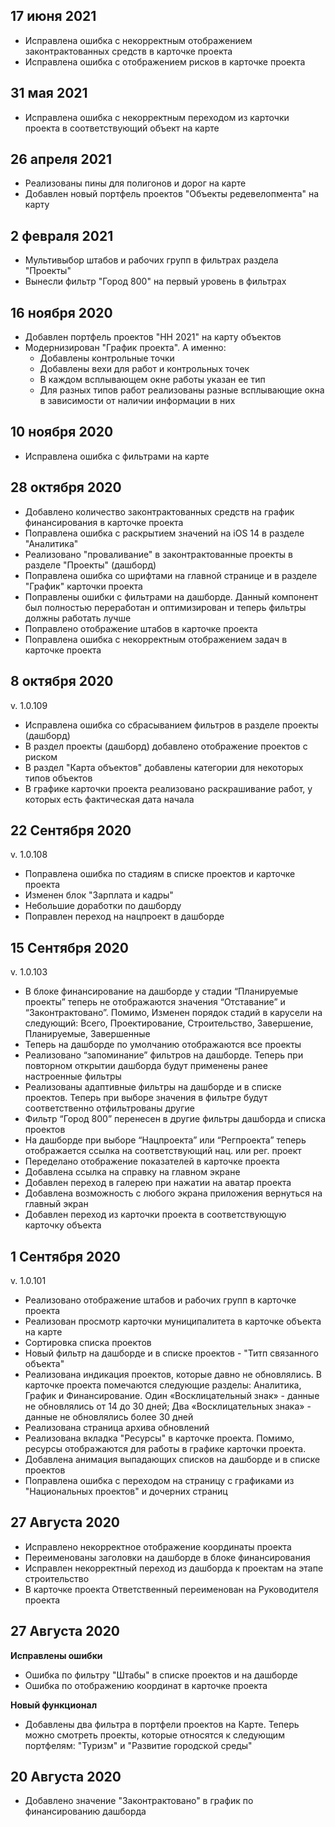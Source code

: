 ## 17 июня 2021
- Исправлена ошибка с некорректным отображением законтрактованных средств в карточке проекта
- Исправлена ошибка с отображением рисков в карточке проекта

## 31 мая 2021
- Исправлена ошибка с некорректным переходом из карточки проекта в соответствующий объект на карте

## 26 апреля 2021
- Реализованы пины для полигонов и дорог на карте
- Добавлен новый портфель проектов "Объекты редевелопмента" на карту 

## 2 февраля 2021
- Мультивыбор штабов и рабочих групп в фильтрах раздела "Проекты"
- Вынесли фильтр "Город 800" на первый уровень в фильтрах

## 16 ноября 2020
- Добавлен портфель проектов "НН 2021" на карту объектов
- Модернизирован "График проекта". А именно:
  - Добавлены контрольные точки
  - Добавлены вехи для работ и контрольных точек
  - В каждом всплывающем окне работы указан ее тип
  - Для разных типов работ реализованы разные всплывающие окна в зависимости от наличии информации в них

## 10 ноября 2020
- Исправлена ошибка с фильтрами на карте

## 28 октября 2020

- Добавлено количество законтрактованных средств на график финансирования в карточке проекта
- Поправлена ошибка с раскрытием значений на iOS 14 в разделе "Аналитика"
- Реализовано "проваливание" в законтрактованные проекты в разделе "Проекты" (дашборд)
- Поправлена ошибка со шрифтами на главной странице и в разделе "График" карточки проекта
- Поправлены ошибки с фильтрами на дашборде. Данный компонент был полностью переработан и оптимизирован и теперь фильтры должны работать лучше
- Поправлено отображение штабов в карточке проекта
- Поправлена ошибка с некорректным отображением задач в карточке проекта

## 8 октября 2020
v. 1.0.109
- Исправлена ошибка со сбрасыванием фильтров в разделе проекты (дашборд)
- В раздел проекты (дашборд) добавлено отображение проектов с риском
- В раздел "Карта объектов" добавлены категории для некоторых типов объектов
- В графике карточки проекта реализовано раскрашивание работ, у которых есть фактическая дата начала

## 22 Сентября 2020
v. 1.0.108
- Поправлена ошибка по стадиям в списке проектов и карточке проекта
- Изменен блок "Зарплата и кадры"
- Небольшие доработки по дашборду
- Поправлен переход на нацпроект в дашборде

## 15 Сентября 2020
v. 1.0.103
- В блоке финансирование на дашборде у стадии “Планируемые проекты” теперь не отображаются значения “Отставание” и “Законтрактовано”. Помимо, Изменен порядок стадий в карусели на следующий: Всего, Проектирование, Строительство, Завершение, Планируемые, Завершенные
- Теперь на дашборде по умолчанию отображаются все проекты
- Реализовано “запоминание” фильтров на дашборде. Теперь при повторном открытии дашборда будут применены ранее настроенные фильтры
- Реализованы адаптивные фильтры на дашборде и в списке проектов. Теперь при выборе значения в фильтре будут соответственно отфильтрованы другие
- Фильтр “Город 800” перенесен в другие фильтры дашборда и списка проектов
- На дашборде при выборе “Нацпроекта” или “Регпроекта” теперь отображается ссылка на соответствующий нац. или рег. проект
- Переделано отображение показателей в карточке проекта
- Добавлена ссылка на справку на главном экране
- Добавлен переход в галерею при нажатии на аватар проекта
- Добавлена возможность с любого экрана приложения вернуться на главный экран
- Добавлен переход из карточки проекта в соответствующую карточку объекта

## 1 Сентября 2020
v. 1.0.101
- Реализовано отображение штабов и рабочих групп в карточке проекта
- Реализован просмотр карточки муниципалитета в карточке объекта на карте
- Сортировка списка проектов 
- Новый фильтр на дашборде и в списке проектов - "Титп связанного объекта"
- Реализована индикация проектов, которые давно не обновлялись. В карточке проекта помечаются следующие разделы: Аналитика, График и Финансирование. Один «Восклицательный знак» - данные не обновлялись от 14 до 30 дней; Два «Восклицательных знака» - данные не обновлялись более 30 дней
- Реализована страница архива обновлений
- Реализована вкладка "Ресурсы" в карточке проекта. Помимо, ресурсы отображаются для работы в графике карточки проекта.
- Добавлена анимация выпадающих списков на дашборде и в списке проектов
- Поправлена ошибка с переходом на страницу с графиками из "Национальных проектов" и дочерних страниц

## 27 Августа 2020

- Исправлено некорректное отображение координаты проекта
- Переименованы заголовки на дашборде в блоке финансирования
- Исправлен некорректный переход из дашборда к проектам на этапе строительство
- В карточке проекта Ответственный переименован на Руководителя проекта

## 27 Августа 2020

**Исправлены ошибки**
- Ошибка по фильтру "Штабы" в списке проектов и на дашборде
- Ошибка по отображению координат в карточке проекта

**Новый функционал**
- Добавлены два фильтра в портфели проектов на Карте. Теперь можно смотреть проекты, которые относятся к следующим портфелям: "Туризм" и "Развитие городской среды"

## 20 Августа 2020

- Добавлено значение "Законтрактовано" в график по финансированию дашборда
